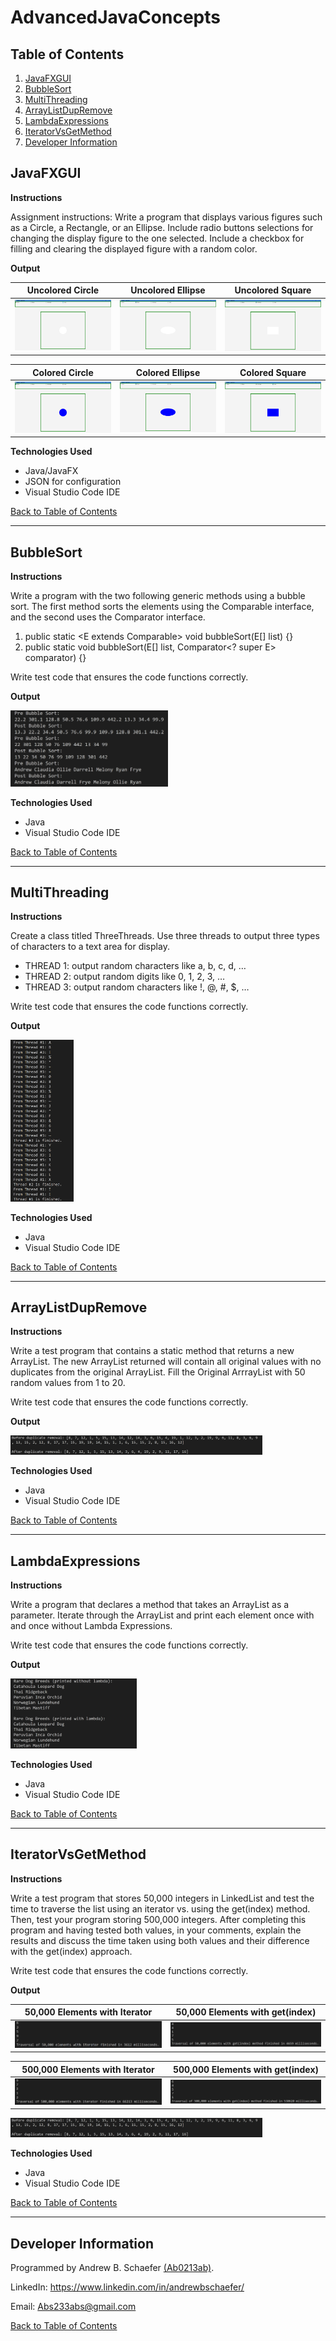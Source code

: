 # AdvancedJavaConcepts

## Table of Contents
1. [JavaFXGUI](#JavaFXGUI)
2. [BubbleSort](#bubblesort)
3. [MultiThreading](#multithreading)
4. [ArrayListDupRemove](#arraylistdupremove)
5. [LambdaExpressions](#lambdaexpressions)
6. [IteratorVsGetMethod](#iteratorvsgetmethod)
5. [Developer Information](#developer-information)

## JavaFXGUI

**Instructions**

Assignment instructions: Write a program that displays various figures 
such as a Circle, a Rectangle, or an Ellipse. Include radio buttons 
selections for changing the display figure to the one selected. Include 
a checkbox for filling and clearing the displayed figure with a random color.

**Output**

Uncolored Circle                 |  Uncolored Ellipse               |  Uncolored Square
:-------------------------:|:-------------------------:|:-------------------------:
![ScreenShot](/images/gui1.PNG)  |  ![ScreenShot](/images/gui2.PNG) | ![ScreenShot](/images/gui3.PNG)

Colored Circle                 |  Colored Ellipse               |  Colored Square
:-------------------------:|:-------------------------:|:-------------------------:
![ScreenShot](/images/gui6.PNG)  |  ![ScreenShot](/images/gui5.PNG) | ![ScreenShot](/images/gui4.PNG)

**Technologies Used**
- Java/JavaFX
- JSON for configuration
- Visual Studio Code IDE

[Back to Table of Contents](#table-of-contents)

<hr>

## BubbleSort

**Instructions**

Write a program with the two following generic methods using a bubble sort. The first method sorts the elements using 
the Comparable interface, and the second uses the Comparator interface.                                                     
                                                                                   
1. public static <E extends Comparable<E>> void bubbleSort(E[] list) {}              
2. public static <E> void bubbleSort(E[] list, Comparator<? super E> comparator) {}  
                                                                                     
Write test code that ensures the code functions correctly. 

**Output**

<img src="images/bubbleSort1.PNG" width="50%">

**Technologies Used**
- Java
- Visual Studio Code IDE

[Back to Table of Contents](#table-of-contents)

<hr>

## MultiThreading

**Instructions**

Create a class titled <your first name here> ThreeThreads. Use three threads to 
output three types of characters to a text area for display.                        
                                                                                    
-	THREAD 1: output random characters like a, b, c, d, …                             
-	THREAD 2: output random digits like 0, 1, 2, 3, …                                 
- THREAD 3: output random characters like !, @, #, $, …                             
                                                                                                                  
Write test code that ensures the code functions correctly.

**Output**

<img src="images/multiThreading.PNG" width="20%" height="20%">

**Technologies Used**
- Java
- Visual Studio Code IDE

[Back to Table of Contents](#table-of-contents)

<hr>

## ArrayListDupRemove

**Instructions**

Write a test program that contains a static method that returns a new ArrayList. The new ArrayList returned will 
contain all original values with no duplicates from the original ArrayList. Fill the Original ArrrayList with 
50 random values from 1 to 20.

Write test code that ensures the code functions correctly.
 
**Output**

<img src="images/arrayListDupRemove.PNG" width="80%" height="80%">

**Technologies Used**
- Java
- Visual Studio Code IDE

[Back to Table of Contents](#table-of-contents)

<hr>

## LambdaExpressions

**Instructions**

Write a program that declares a method that takes an ArrayList as a parameter. Iterate through the ArrayList 
and print each element once with and once without Lambda Expressions.

Write test code that ensures the code functions correctly.
 
**Output**

<img src="images/LambdaExpressions.PNG" width="40%" height="40%">

**Technologies Used**
- Java
- Visual Studio Code IDE

[Back to Table of Contents](#table-of-contents)

<hr>

## IteratorVsGetMethod

**Instructions**

Write a test program that stores 50,000 integers in LinkedList and test the time to traverse the list using 
an iterator vs. using the get(index) method. Then, test your program storing 500,000 integers. After 
completing this program and having tested both values, in your comments, explain the results and discuss 
the time taken using both values and their difference with the get(index) approach.

Write test code that ensures the code functions correctly.
 
**Output**

50,000 Elements with Iterator                 |  50,000 Elements with get(index)             
:-------------------------:|:-------------------------:
![ScreenShot](/images/ivg1.PNG)  |  ![ScreenShot](/images/ivg2.PNG) 

500,000 Elements with Iterator                 |  500,000 Elements with get(index)             
:-------------------------:|:-------------------------:
![ScreenShot](/images/ivg3.PNG)  |  ![ScreenShot](/images/ivg4.PNG) 

<img src="images/arrayListDupRemove.PNG" width="80%" height="80%">

**Technologies Used**
- Java
- Visual Studio Code IDE

[Back to Table of Contents](#table-of-contents)

<hr>

## Developer Information
Programmed by Andrew B. Schaefer [(Ab0213ab)](https://github.com/Ab0213ab).

LinkedIn: https://www.linkedin.com/in/andrewbschaefer/

Email: Abs233abs@gmail.com 

[Back to Table of Contents](#table-of-contents)
